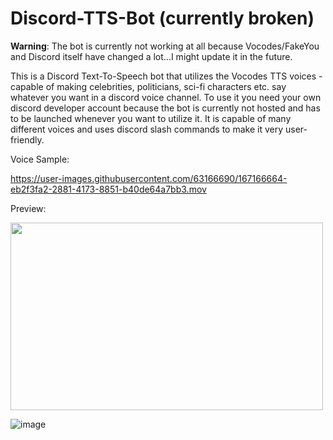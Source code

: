 # Discord-TTS-Bot (currently broken)
**Warning**: The bot is currently not working at all because Vocodes/FakeYou and Discord itself have changed a lot...I might update it in the future.

This is a Discord Text-To-Speech bot that utilizes the Vocodes TTS voices - capable of making celebrities, politicians, sci-fi characters etc. say whatever you want in a discord voice channel. To use it you need your own discord developer account because the bot is currently not hosted and has to be launched whenever you want to utilize it. It is capable of many different voices and uses discord slash commands to make it very user-friendly.

Voice Sample:

https://user-images.githubusercontent.com/63166690/167166664-eb2f3fa2-2881-4173-8851-b40de64a7bb3.mov

Preview:

<img src="https://user-images.githubusercontent.com/63166690/167168200-66fad570-af6a-40e5-805e-c8e1eee6e60e.png" width="500" height="300">

![image](https://user-images.githubusercontent.com/63166690/167168828-2951c380-86e1-4da9-88e5-39341115b1a8.png)


